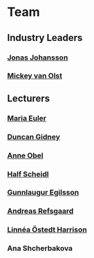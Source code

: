 # Team

## Industry Leaders

### [Jonas Johansson](https://jonasjohansson.se/)

### [Mickey van Olst](https://mickeyvanolst.com/)

## Lecturers

### [Maria Euler](http://mariaeuler.com/)

### [Duncan Gidney](https://duncangidney.com/)

### [Anne Obel](https://www.instagram.com/annie.script4/)

### [Half Scheidl](https://hscheidl.com/)

### [Gunnlaugur Egilsson](https://www.instagram.com/gunnlaugr/)

### [Andreas Refsgaard](https://andreasrefsgaard.dk/)

### [Linnéa Östedt Harrison](https://www.linkedin.com/in/linnea-harrison-4323552b/)

### Ana Shcherbakova

